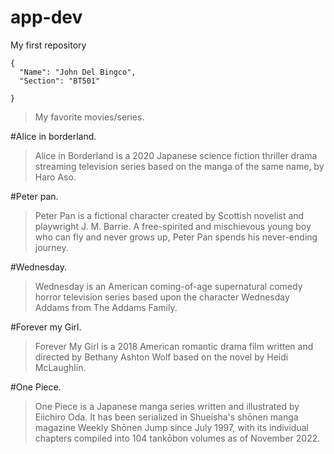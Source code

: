 # app-dev
My first repository

```
{
  "Name": "John Del Bingco",
  "Section": "BT501"

}
```
> My favorite movies/series.

#Alice in borderland.
>Alice in Borderland is a 2020 Japanese science fiction thriller drama streaming television series based on the manga of the same name, by Haro Aso.

#Peter pan.
>Peter Pan is a fictional character created by Scottish novelist and playwright J. M. Barrie. A free-spirited and mischievous young boy who can fly and never grows up, Peter Pan spends his never-ending journey.

#Wednesday.
>Wednesday is an American coming-of-age supernatural comedy horror television series based upon the character Wednesday Addams from The Addams Family.

#Forever my Girl.
>Forever My Girl is a 2018 American romantic drama film written and directed by Bethany Ashton Wolf based on the novel by Heidi McLaughlin.

#One Piece.
>One Piece is a Japanese manga series written and illustrated by Eiichiro Oda. It has been serialized in Shueisha's shōnen manga magazine Weekly Shōnen Jump since July 1997, with its individual chapters compiled into 104 tankōbon volumes as of November 2022.

